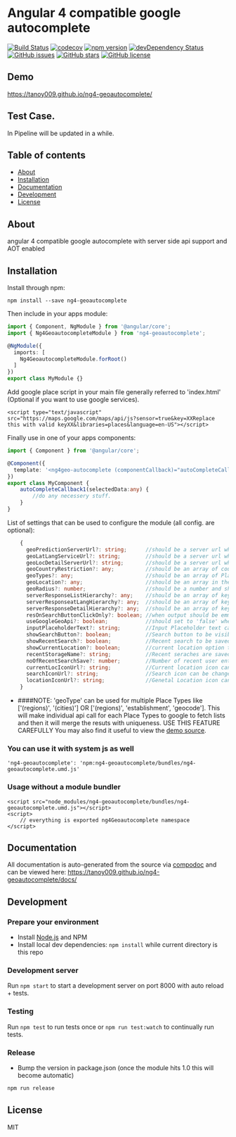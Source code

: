 ﻿# Angular 4 compatible google autocomplete
[![Build Status](https://travis-ci.org/tanoy009/ng4-geoautocomplete.svg?branch=master)](https://travis-ci.org/tanoy009/ng4-geoautocomplete)
[![codecov](https://codecov.io/gh/tanoy009/ng4-geoautocomplete/branch/master/graph/badge.svg)](https://codecov.io/gh/tanoy009/ng4-geoautocomplete)
[![npm version](https://badge.fury.io/js/ng4-geoautocomplete.svg)](http://badge.fury.io/js/ng4-geoautocomplete)
[![devDependency Status](https://david-dm.org/tanoy009/ng4-geoautocomplete/dev-status.svg)](https://david-dm.org/tanoy009/ng4-geoautocomplete?type=dev)
[![GitHub issues](https://img.shields.io/github/issues/tanoy009/ng4-geoautocomplete.svg)](https://github.com/tanoy009/ng4-geoautocomplete/issues)
[![GitHub stars](https://img.shields.io/github/stars/tanoy009/ng4-geoautocomplete.svg)](https://github.com/tanoy009/ng4-geoautocomplete/stargazers)
[![GitHub license](https://img.shields.io/badge/license-MIT-blue.svg)](https://raw.githubusercontent.com/tanoy009/ng4-geoautocomplete/master/LICENSE)

## Demo
https://tanoy009.github.io/ng4-geoautocomplete/

## Test Case.
In Pipeline will be updated in a while.

## Table of contents

- [About](#about)
- [Installation](#installation)
- [Documentation](#documentation)
- [Development](#development)
- [License](#license)

## About

angular 4 compatible google autocomplete with server side api support and AOT enabled

## Installation

Install through npm:
```
npm install --save ng4-geoautocomplete
```

Then include in your apps module:

```typescript
import { Component, NgModule } from '@angular/core';
import { Ng4GeoautocompleteModule } from 'ng4-geoautocomplete';

@NgModule({
  imports: [
    Ng4GeoautocompleteModule.forRoot()
  ]
})
export class MyModule {}
```
Add google place script in your main file generally referred to 'index.html' (Optional if you want to use google services).

```
<script type="text/javascript" src="https://maps.google.com/maps/api/js?sensor=true&key=XXReplace this with valid keyXX&libraries=places&language=en-US"></script>
```

Finally use in one of your apps components:
```typescript
import { Component } from '@angular/core';

@Component({
  template: '<ng4geo-autocomplete (componentCallback)="autoCompleteCallback1($event)"></ng4geo-autocomplete>'
})
export class MyComponent {
	autoCompleteCallback1(selectedData:any) {
		//do any necessery stuff.
	}
}
```

List of settings that can be used to configure the module (all config. are optional):
```typescript
	{
	  geoPredictionServerUrl?: string;      //should be a server url which returns list of places upon input query (GET request)
	  geoLatLangServiceUrl?: string;        //should be a server url which returns place object upon lat and lon. (GET request)
	  geoLocDetailServerUrl?: string;       //should be a server url which returns place details upon placeID received by 'geoPredictionServerUrl' (GET request)
	  geoCountryRestriction?: any;          //should be an array of country code where search should be restricted like ['in', 'us', 'pr', 'vi', 'gu', 'mp'] *(Default: 'no restriction')*
	  geoTypes?: any;                       //should be an array of Place types defined by [Google api](https://developers.google.com/places/web-service/autocomplete#place_types).
      geoLocation?: any;                    //should be an array in the format [latitude,longitude]. #### This feature will not work if country restriction is implimented.
      geoRadius?: number;                   //should be a number and should only be used with 'geoLocation'.
      serverResponseListHierarchy?: any;    //should be an array of key from where 'geoPredictionServer' data should be extracted. (see Example.)
	  serverResponseatLangHierarchy?: any;  //should be an array of key from where 'geoLatLangService' data should be extracted. (see Example.)
	  serverResponseDetailHierarchy?: any;  //should be an array of key from where 'geoLocDetailSerice' data should be extracted. (see Example.)
	  resOnSearchButtonClickOnly?: boolean; //when output should be emmited when search button clicked only.
	  useGoogleGeoApi?: boolean;            //should set to 'false' when server urls to be used instade of google api. *(Default: true)*
	  inputPlaceholderText?: string;        //Input Placeholder text can be changed *(Default: 'Enter Area Name')*
	  showSearchButton?: boolean;           //Search button to be visible or not. *(Default: true)*
	  showRecentSearch?: boolean;           //Recent search to be saved & shown to user or not. *(Default: true)*
	  showCurrentLocation?: boolean;        //current location option to be visible or not. *(Default: true)*
	  recentStorageName?: string;           //Recent seraches are saved in browser localsorage. The key value which is used by the module to save can be changed. *(Default: 'recentSearches')*
	  noOfRecentSearchSave?: number;        //Number of recent user entry to be saved . *(Default: 5)*
	  currentLocIconUrl?: string;           //Current location icon can be changed *(Should be an image url or svg url)*
	  searchIconUrl?: string;               //Search icon can be changed *(Should be an image url or svg url)*
	  locationIconUrl?: string;             //Genetal Location icon can be changed *(Should be an image or svg url)*
	}
```
* ####NOTE: 'geoType' can be used for multiple Place Types like ['(regions)', '(cities)'] OR ['(regions)', 'establishment', 'geocode']. This will make individual api call for each Place Types to google to fetch lists and then it will merge the resuts with uniqueness. USE THIS FEATURE CAREFULLY
You may also find it useful to view the [demo source](https://github.com/tanoy009/ng4-geoautocomplete/blob/master/demo/demo.component.ts).

### You can use it with system js as well

`'ng4-geoautocomplete': 'npm:ng4-geoautocomplete/bundles/ng4-geoautocomplete.umd.js'`

### Usage without a module bundler
```
<script src="node_modules/ng4-geoautocomplete/bundles/ng4-geoautocomplete.umd.js"></script>
<script>
    // everything is exported ng4Geoautocomplete namespace
</script>
```

## Documentation
All documentation is auto-generated from the source via [compodoc](https://compodoc.github.io/compodoc/) and can be viewed here:
https://tanoy009.github.io/ng4-geoautocomplete/docs/

## Development

### Prepare your environment
* Install [Node.js](http://nodejs.org/) and NPM
* Install local dev dependencies: `npm install` while current directory is this repo

### Development server
Run `npm start` to start a development server on port 8000 with auto reload + tests.

### Testing
Run `npm test` to run tests once or `npm run test:watch` to continually run tests.

### Release
* Bump the version in package.json (once the module hits 1.0 this will become automatic)
```bash
npm run release
```

## License

MIT
